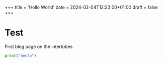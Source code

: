 +++
title = 'Hello World'
date = 2024-02-04T12:23:00+01:00
draft = false
+++

# Test
First blog page on the intertubes

``` python
print("henlo")
```
